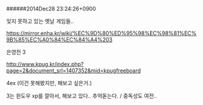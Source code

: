 
######2014Dec28 23:24:26+0900

잊지 못하고 있는 옛날 게임들..

<https://mirror.enha.kr/wiki/%EC%9D%80%ED%95%98%EC%98%81%EC%9B%85%EC%A0%84%EC%84%A4%203>

은영전 3

<http://www.kpug.kr/index.php?page=2&document_srl=1407352&mid=kpugfreeboard>

4ex (이건 못해봤지만, 해보고 싶은거.)

3는 윈도우 xp를 깔아서, 해보고 있다.. 추억돋는다. / 중독성도 여전..

